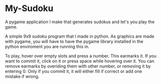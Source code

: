# My-Sudoku
A pygame application I make that generates sudokus and let's you play the game.

A simple 9x9 sudoku program that I made in python.
As graphics are made with pygame, you will have to have the pygame library installed in the python enviroment you are running this in.

To play, hover over empty slots and press a number. This earmarks it. If you want to commit it, click on it or press space while hovering over it.
You can remove earmarks by overiding them with other number, or removing it by entering 0. Only if you commit it, it will either fill if correct
or add one mistake if wrong. 
